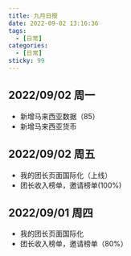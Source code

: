 ```yaml
---
title: 九月日报
date: 2022-09-02 13:16:36
tags:
  - [日常]
categories:
  - [日常]
sticky: 99
---
```


## 2022/09/02 周一

- 新增马来西亚数据（85）
- 新增马来西亚货币

## 2022/09/02 周五

- 我的团长页面国际化（上线）
- 团长收入榜单，邀请榜单(100%)

## 2022/09/01 周四

- 我的团长页面国际化
- 团长收入榜单，邀请榜单（80%）
